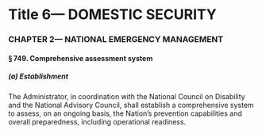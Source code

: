 
# Title 6— DOMESTIC SECURITY
### CHAPTER 2— NATIONAL EMERGENCY MANAGEMENT
#### § 749. Comprehensive assessment system
##### (a) Establishment

The Administrator, in coordination with the National Council on Disability and the National Advisory Council, shall establish a comprehensive system to assess, on an ongoing basis, the Nation’s prevention capabilities and overall preparedness, including operational readiness.

